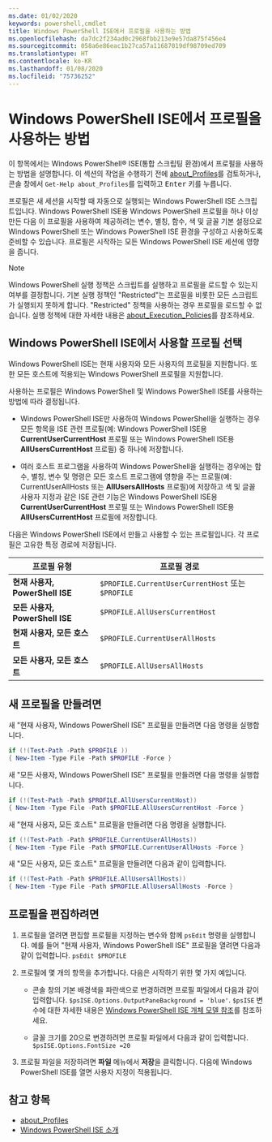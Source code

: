 ```yaml
---
ms.date: 01/02/2020
keywords: powershell,cmdlet
title: Windows PowerShell ISE에서 프로필을 사용하는 방법
ms.openlocfilehash: da7dc2f234ad0c2968fbb213e9e57da875f456e4
ms.sourcegitcommit: 058a6e86eac1b27ca57a11687019df98709ed709
ms.translationtype: HT
ms.contentlocale: ko-KR
ms.lasthandoff: 01/08/2020
ms.locfileid: "75736252"
---
```

# <a name="how-to-use-profiles-in-windows-powershell-ise"></a>Windows PowerShell ISE에서 프로필을 사용하는 방법

이 항목에서는 Windows PowerShell® ISE(통합 스크립팅 환경)에서 프로필을 사용하는 방법을 설명합니다. 이 섹션의 작업을 수행하기 전에 [about_Profiles](/powershell/module/microsoft.powershell.core/about/about_profiles)를 검토하거나, 콘솔 창에서 `Get-Help about_Profiles`를 입력하고 <kbd>Enter</kbd> 키를 누릅니다.

프로필은 새 세션을 시작할 때 자동으로 실행되는 Windows PowerShell ISE 스크립트입니다.
Windows PowerShell ISE용 Windows PowerShell 프로필을 하나 이상 만든 다음 이 프로필을 사용하여 제공하려는 변수, 별칭, 함수, 색 및 글꼴 기본 설정으로 Windows PowerShell 또는 Windows PowerShell ISE 환경을 구성하고 사용하도록 준비할 수 있습니다. 프로필은 시작하는 모든 Windows PowerShell ISE 세션에 영향을 줍니다.

> [!NOTE]
> Windows PowerShell 실행 정책은 스크립트를 실행하고 프로필을 로드할 수 있는지 여부를 결정합니다.
> 기본 실행 정책인 "Restricted"는 프로필을 비롯한 모든 스크립트가 실행되지 못하게 합니다.
> "Restricted" 정책을 사용하는 경우 프로필을 로드할 수 없습니다. 실행 정책에 대한 자세한 내용은 [about_Execution_Policies](/powershell/module/microsoft.powershell.core/about/about_execution_policies)를 참조하세요.

## <a name="selecting-a-profile-to-use-in-the-windows-powershell-ise"></a>Windows PowerShell ISE에서 사용할 프로필 선택

Windows PowerShell ISE는 현재 사용자와 모든 사용자의 프로필을 지원합니다. 또한 모든 호스트에 적용되는 Windows PowerShell 프로필을 지원합니다.

사용하는 프로필은 Windows PowerShell 및 Windows PowerShell ISE를 사용하는 방법에 따라 결정됩니다.

- Windows PowerShell ISE만 사용하여 Windows PowerShell을 실행하는 경우 모든 항목을 ISE 관련 프로필(예: Windows PowerShell ISE용 **CurrentUserCurrentHost** 프로필 또는 Windows PowerShell ISE용 **AllUsersCurrentHost** 프로필) 중 하나에 저장합니다.

- 여러 호스트 프로그램을 사용하여 Windows PowerShell을 실행하는 경우에는 함수, 별칭, 변수 및 명령은 모든 호스트 프로그램에 영향을 주는 프로필(예: CurrentUserAllHosts 또는 **AllUsersAllHosts** 프로필)에 저장하고 색 및 글꼴 사용자 지정과 같은 ISE 관련 기능은 Windows PowerShell ISE용 **CurrentUserCurrentHost** 프로필 또는 Windows PowerShell ISE용 **AllUsersCurrentHost** 프로필에 저장합니다.

다음은 Windows PowerShell ISE에서 만들고 사용할 수 있는 프로필입니다. 각 프로필은 고유한 특정 경로에 저장됩니다.

|           프로필 유형           |                   프로필 경로                   |
| -------------------------------- | ------------------------------------------------ |
| **현재 사용자, PowerShell ISE** | `$PROFILE.CurrentUserCurrentHost` 또는 `$PROFILE` |
| **모든 사용자, PowerShell ISE**    | `$PROFILE.AllUsersCurrentHost`                   |
| **현재 사용자, 모든 호스트**      | `$PROFILE.CurrentUserAllHosts`                   |
| **모든 사용자, 모든 호스트**         | `$PROFILE.AllUsersAllHosts`                      |

## <a name="to-create-a-new-profile"></a>새 프로필을 만들려면

새 "현재 사용자, Windows PowerShell ISE" 프로필을 만들려면 다음 명령을 실행합니다.

```powershell
if (!(Test-Path -Path $PROFILE ))
{ New-Item -Type File -Path $PROFILE -Force }
```

새 "모든 사용자, Windows PowerShell ISE" 프로필을 만들려면 다음 명령을 실행합니다.

```powershell
if (!(Test-Path -Path $PROFILE.AllUsersCurrentHost))
{ New-Item -Type File -Path $PROFILE.AllUsersCurrentHost -Force }
```

새 "현재 사용자, 모든 호스트" 프로필을 만들려면 다음 명령을 실행합니다.

```powershell
if (!(Test-Path -Path $PROFILE.CurrentUserAllHosts))
{ New-Item -Type File -Path $PROFILE.CurrentUserAllHosts -Force }
```

새 "모든 사용자, 모든 호스트" 프로필을 만들려면 다음과 같이 입력합니다.

```powershell
if (!(Test-Path -Path $PROFILE.AllUsersAllHosts))
{ New-Item -Type File -Path $PROFILE.AllUsersAllHosts -Force }
```

## <a name="to-edit-a-profile"></a>프로필을 편집하려면

1. 프로필을 열려면 편집할 프로필을 지정하는 변수와 함께 `psEdit` 명령을 실행합니다. 예를 들어 "현재 사용자, Windows PowerShell ISE" 프로필을 열려면 다음과 같이 입력합니다. `psEdit $PROFILE`

2. 프로필에 몇 개의 항목을 추가합니다. 다음은 시작하기 위한 몇 가지 예입니다.

   - 콘솔 창의 기본 배경색을 파란색으로 변경하려면 프로필 파일에서 다음과 같이 입력합니다. `$psISE.Options.OutputPaneBackground = 'blue'`. `$psISE` 변수에 대한 자세한 내용은 [Windows PowerShell ISE 개체 모델 참조](object-model/The-ISE-Object-Model-Hierarchy.md)를 참조하세요.

   - 글꼴 크기를 20으로 변경하려면 프로필 파일에서 다음과 같이 입력합니다. `$psISE.Options.FontSize =20`

3. 프로필 파일을 저장하려면 **파일** 메뉴에서 **저장**을 클릭합니다. 다음에 Windows PowerShell ISE를 열면 사용자 지정이 적용됩니다.

## <a name="see-also"></a>참고 항목

- [about_Profiles](/powershell/module/microsoft.powershell.core/about/about_profiles)
- [Windows PowerShell ISE 소개](Introducing-the-Windows-PowerShell-ISE.md)
